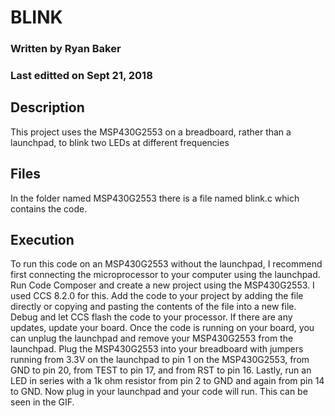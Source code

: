 # BLINK
### Written by Ryan Baker
### Last editted on Sept 21, 2018
## Description
This project uses the MSP430G2553 on a breadboard, rather than a launchpad, to blink two LEDs at different frequencies
## Files
In the folder named MSP430G2553 there is a file named blink.c which contains the code.
## Execution
To run this code on an MSP430G2553 without the launchpad, I recommend first connecting the microprocessor to your computer using the launchpad. Run Code Composer and create a new project using the MSP430G2553. I used CCS 8.2.0 for this. Add the code to your project by adding the file directly or copying and pasting the contents of the file into a new file. Debug and let CCS flash the code to your processor. If there are any updates, update your board. Once the code is running on your board, you can unplug the launchpad and remove your MSP430G2553 from the launchpad. Plug the MSP430G2553 into your breadboard with jumpers running from 3.3V on the launchpad to pin 1 on the MSP430G2553, from GND to pin 20, from TEST to pin 17, and from RST to pin 16. Lastly, run an LED in series with a 1k ohm resistor from pin 2 to GND and again from pin 14 to GND. Now plug in your launchpad and your code will run. This can be seen in the GIF.